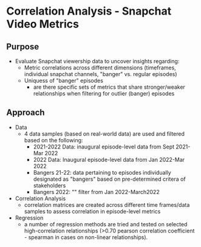 # Correlation Analysis - Snapchat Video Metrics 

## Purpose 
- Evaluate Snapchat viewership data to uncover insights regarding:
    -  Metric correlations across different dimensions (timeframes, individual snapchat channels, "banger" vs. regular episodes)
    -  Uniquess of "banger" episodes 
        - are there specific sets of metrics that share stronger/weaker relationships when filtering for outlier (banger) episodes

## Approach 
- Data
    - 4 data samples (based on real-world data) are used and filtered based on the following:
        - 2021-2022 Data: inaugural episode-level data from Sept 2021-Mar 2022
        - 2022 Data: Inaugural episode-level data from Jan 2022-Mar 2022
        - Bangers 21-22: data pertaining to episodes individually designated as "bangers" based on pre-determined critera of stakeholders
        - Bangers 2022: "" filter from Jan 2022-March2022  
- Correlation Analysis
    - correlation matrices are created across different time frames/data samples to assess correlation in episode-level metrics 
- Regression 
    - a number of regression methods are tried and tested on selected high-correlation relationships (>0.70 pearson correlation coefficient - spearman in cases on non-linear relationships).   
